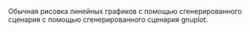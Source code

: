 Обычная рисовка линейных графиков с помощью сгенерированного сценария с помощью сгенерированного сценария gnuplot.